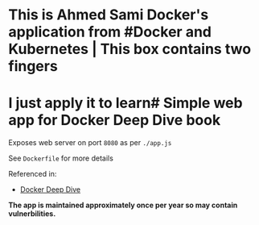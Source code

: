 # This is Ahmed Sami Docker's application from #Docker and Kubernetes | This box contains two fingers
# I just apply it to learn# Simple web app for  Docker Deep Dive book

Exposes web server on port `8080` as per `./app.js`

See `Dockerfile` for more details

Referenced in:
- [Docker Deep Dive][1] 

**The app is maintained approximately once per year so may contain vulnerbilities.**


[1]:	https://www.amazon.com/Docker-Deep-Dive-Nigel-Poulton/dp/1521822808/ref=tmm_pap_swatch_0?_encoding=UTF8&qid=&sr=
